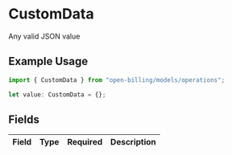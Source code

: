 # CustomData

Any valid JSON value

## Example Usage

```typescript
import { CustomData } from "open-billing/models/operations";

let value: CustomData = {};
```

## Fields

| Field       | Type        | Required    | Description |
| ----------- | ----------- | ----------- | ----------- |